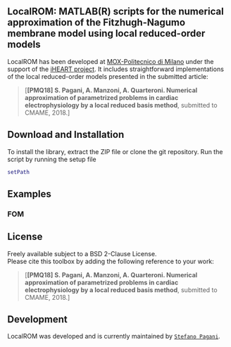 ## LocalROM: MATLAB(R) scripts for the numerical approximation of the Fitzhugh-Nagumo membrane model using local reduced-order models

LocalROM has been developed at [MOX-Politecnico di Milano](https://mox.polimi.it) under the support of the [iHEART project](http://iheart.polimi.it). It includes straightforward implementations of the local reduced-order models presented in the submitted article:
>[**[PMQ18] S. Pagani, A. Manzoni, A. Quarteroni. Numerical approximation of parametrized problems in cardiac electrophysiology by a local reduced basis method**, submitted to CMAME, 2018.]


Download and Installation
-------

To install the library, extract the ZIP file or clone the git repository.
Run the script by running the setup file
```Matlab
setPath
```

Examples
-------

### FOM



License
-------

Freely available subject to a BSD 2-Clause License.  
Please cite this toolbox by adding the following reference to your work:

>[**[PMQ18] S. Pagani, A. Manzoni, A. Quarteroni. Numerical approximation of parametrized problems in cardiac electrophysiology by a local reduced basis method**, submitted to CMAME, 2018.]

Development
-------

LocalROM was developed and is currently maintained by [`Stefano Pagani`](https://stefanopagani.github.io).
